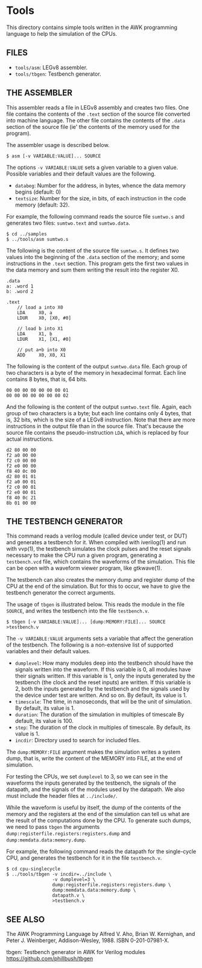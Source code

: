 Tools
=====

This directory contains simple tools written in the AWK programming language
to help the simulation of the CPUs.

## FILES

* `tools/asm`:       LEGv8 assembler.
* `tools/tbgen`:     Testbench generator.


## THE ASSEMBLER

This assembler reads a file in LEGv8 assembly and creates two files.
One file contains the contents of the `.text` section of the source
file converted into machine language.  The other file contains the
contents of the `.data` section of the source file (ie' the contents
of the memory used for the program).

The assembler usage is described below.

	$ asm [-v VARIABLE:VALUE]... SOURCE

The options `-v VARIABLE:VALUE` sets a given variable to a given value.
Possible variables and their default values are the following.

* `databeg`: Number for the address, in bytes, whence the data memory begins (default: 0)
* `textsize`: Number for the size, in bits, of each instruction in the code memory (default: 32).

For example, the following command reads the source file `sumtwo.s` and
generates two files: `sumtwo.text` and `sumtwo.data`.

	$ cd ../samples
	$ ../tools/asm sumtwo.s

The following is the content of the source file `sumtwo.s`.
It defines two values into the beginning of the `.data` section of the memory;
and some instructions in the `.text` section.  This program gets the first two
values in the data memory and sum them writing the result into the register X0.

	.data
	a: .word 1
	b: .word 2
	
	.text
		// load a into X0
		LDA     X0, a
		LDUR    X0, [X0, #0]
	
		// load b into X1
		LDA     X1, b
		LDUR    X1, [X1, #0]
	
		// put a+b into X0
		ADD     X0, X0, X1

The following is the content of the output `sumtwo.data` file.
Each group of two characters is a byte of the memory in hexadecimal format.
Each line contains 8 bytes, that is, 64 bits.

	00 00 00 00 00 00 00 01
	00 00 00 00 00 00 00 02

And the following is the content of the output `sumtwo.text` file.
Again, each group of two characters is a byte; but each line contains
only 4 bytes, that is, 32 bits, which is the size of a LEGv8 instruction.
Note that there are more instructions in the output file than in the
source file.  That's because the source file contains the pseudo-instruction
`LDA`, which is replaced by four actual instructions.

	d2 80 00 00
	f2 a0 00 00
	f2 c0 00 00
	f2 e0 00 00
	f8 40 0c 00
	d2 80 01 01
	f2 a0 00 01
	f2 c0 00 01
	f2 e0 00 01
	f8 40 0c 21
	8b 01 00 00


## THE TESTBENCH GENERATOR

This command reads a verilog module (called device under test, or DUT)
and generates a testbench for it.  When compiled with iverilog(1) and
run with vvp(1), the testbench simulates the clock pulses and the reset
signals necessary to make the CPU run a given program, generating a
`testbench.vcd` file, which contains the waveforms of the simulation.
This file can be open with a waveform viewer program, like gtkwave(1).

The testbench can also creates the memory dump and register dump of the
CPU at the end of the simulation.  But for this to occur, we have to give
the testbench generator the correct arguments.

The usage of `tbgen` is illustrated below.
This reads the module in the file `SOURCE`,
and writes the testbench into the file `testbench.v`.

	$ tbgen [-v VARIABLE:VALUE]... [dump:MEMORY:FILE]... SOURCE >testbench.v

The `-v VARIABLE:VALUE` arguments sets a variable that affect the generation
of the testbench.  The following is a non-extensive list of supported variables
and their default values.

* `dumplevel`:  How many modules deep into the testbench should have the
                signals written into the waveform.  If this variable is 0,
                all modules have their signals written.  If this variable
                is 1, only the inputs generated by the testbench (the clock
                and the reset inputs) are written.  If this variable is 2,
                both the inputs generated by the testbench and the signals
                used by the device under test are written.  And so on.
                By default, its value is 1.
* `timescale`:  The time, in nanoseconds, that will be the unit of simulation.
                By default, its value is 1.
* `duration`:   The duration of the simulation in multiples of timescale
                By default, its value is 100.
* `step`:       The duration of the clock in multiples of timescale.
                By default, its value is 1.
* `incdir`:     Directory used to search for included files.

The `dump:MEMORY:FILE` argument makes the simulation writes a system dump,
that is, write the content of the MEMORY into FILE, at the end of simulation.

For testing the CPUs, we set `dumplevel` to 3, so we can see in the waveforms
the inputs generated by the testbench, the signals of the datapath, and the
signals of the modules used by the datapath.  We also must include the header
files at `../include/`.

While the waveform is useful by itself, the dump of the contents of the memory
and the registers at the end of the simulation can tell us what are the result
of the computations done by the CPU.  To generate such dumps, we need to pass
`tbgen` the arguments `dump:registerfile.registers:registers.dump` and
`dump:memdata.data:memory.dump`.

For example, the following command reads the datapath for the single-cycle CPU,
and generates the testbench for it in the file `testbench.v`.

	$ cd cpu-singlecycle
	$ ../tools/tbgen -v incdir=../include \
	                 -v dumplevel=3 \
	                 dump:registerfile.registers:registers.dump \
	                 dump:memdata.data:memory.dump \
	                 datapath.v \
	                 >testbench.v


## SEE ALSO

The AWK Programming Language
by Alfred V. Aho, Brian W. Kernighan, and Peter J. Weinberger,
Addison-Wesley, 1988.
ISBN 0-201-07981-X.

tbgen: Testbench generator in AWK for Verilog modules 
https://github.com/phillbush/tbgen
